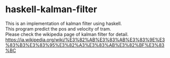 # haskell-kalman-filter  
This is an implementation of kalman filter using haskell.  
This program predict the pos and velocity of tram.  
Please check the wikipedia page of kalman filter for detail.  
<https://ja.wikipedia.org/wiki/%E3%82%AB%E3%83%AB%E3%83%9E%E3%83%B3%E3%83%95%E3%82%A3%E3%83%AB%E3%82%BF%E3%83%BC>

